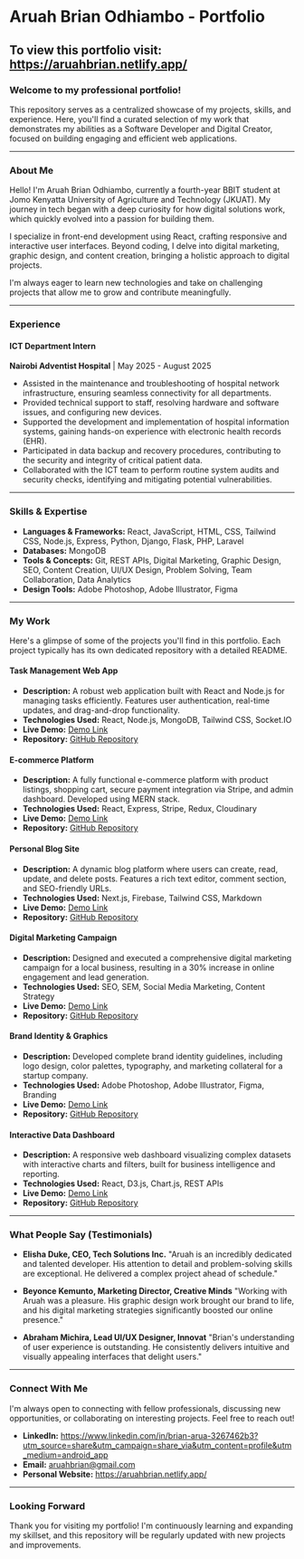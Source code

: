 # Aruah Brian Odhiambo - Portfolio
To view this portfolio visit: https://aruahbrian.netlify.app/
---

### Welcome to my professional portfolio!

This repository serves as a centralized showcase of my projects, skills, and experience. Here, you'll find a curated selection of my work that demonstrates my abilities as a Software Developer and Digital Creator, focused on building engaging and efficient web applications.

---

### About Me

Hello! I'm Aruah Brian Odhiambo, currently a fourth-year BBIT student at Jomo Kenyatta University of Agriculture and Technology (JKUAT). My journey in tech began with a deep curiosity for how digital solutions work, which quickly evolved into a passion for building them.

I specialize in front-end development using React, crafting responsive and interactive user interfaces. Beyond coding, I delve into digital marketing, graphic design, and content creation, bringing a holistic approach to digital projects.

I'm always eager to learn new technologies and take on challenging projects that allow me to grow and contribute meaningfully.

---

### Experience

#### ICT Department Intern
**Nairobi Adventist Hospital** | May 2025 - August 2025

* Assisted in the maintenance and troubleshooting of hospital network infrastructure, ensuring seamless connectivity for all departments.
* Provided technical support to staff, resolving hardware and software issues, and configuring new devices.
* Supported the development and implementation of hospital information systems, gaining hands-on experience with electronic health records (EHR).
* Participated in data backup and recovery procedures, contributing to the security and integrity of critical patient data.
* Collaborated with the ICT team to perform routine system audits and security checks, identifying and mitigating potential vulnerabilities.

---

### Skills & Expertise

* **Languages & Frameworks:** React, JavaScript, HTML, CSS, Tailwind CSS, Node.js, Express, Python, Django, Flask, PHP, Laravel
* **Databases:** MongoDB
* **Tools & Concepts:** Git, REST APIs, Digital Marketing, Graphic Design, SEO, Content Creation, UI/UX Design, Problem Solving, Team Collaboration, Data Analytics
* **Design Tools:** Adobe Photoshop, Adobe Illustrator, Figma

---

### My Work

Here's a glimpse of some of the projects you'll find in this portfolio. Each project typically has its own dedicated repository with a detailed README.

#### Task Management Web App
* **Description:** A robust web application built with React and Node.js for managing tasks efficiently. Features user authentication, real-time updates, and drag-and-drop functionality.
* **Technologies Used:** React, Node.js, MongoDB, Tailwind CSS, Socket.IO
* **Live Demo:** [Demo Link](demo.html)
* **Repository:** [GitHub Repository](https://github.com/Brayo002-bot)

#### E-commerce Platform
* **Description:** A fully functional e-commerce platform with product listings, shopping cart, secure payment integration via Stripe, and admin dashboard. Developed using MERN stack.
* **Technologies Used:** React, Express, Stripe, Redux, Cloudinary
* **Live Demo:** [Demo Link](demo.html)
* **Repository:** [GitHub Repository](https://github.com/Brayo002-bot)

#### Personal Blog Site
* **Description:** A dynamic blog platform where users can create, read, update, and delete posts. Features a rich text editor, comment section, and SEO-friendly URLs.
* **Technologies Used:** Next.js, Firebase, Tailwind CSS, Markdown
* **Live Demo:** [Demo Link](demo.html)
* **Repository:** [GitHub Repository](https://github.com/Brayo002-bot)

#### Digital Marketing Campaign
* **Description:** Designed and executed a comprehensive digital marketing campaign for a local business, resulting in a 30% increase in online engagement and lead generation.
* **Technologies Used:** SEO, SEM, Social Media Marketing, Content Strategy
* **Live Demo:** [Demo Link](demo.html)
* **Repository:** [GitHub Repository](https://github.com/Brayo002-bot)

#### Brand Identity & Graphics
* **Description:** Developed complete brand identity guidelines, including logo design, color palettes, typography, and marketing collateral for a startup company.
* **Technologies Used:** Adobe Photoshop, Adobe Illustrator, Figma, Branding
* **Live Demo:** [Demo Link](demo.html)
* **Repository:** [GitHub Repository](https://github.com/Brayo002-bot)

#### Interactive Data Dashboard
* **Description:** A responsive web dashboard visualizing complex datasets with interactive charts and filters, built for business intelligence and reporting.
* **Technologies Used:** React, D3.js, Chart.js, REST APIs
* **Live Demo:** [Demo Link](demo.html)
* **Repository:** [GitHub Repository](https://github.com/Brayo002-bot)

---

### What People Say (Testimonials)

* **Elisha Duke, CEO, Tech Solutions Inc.**
    "Aruah is an incredibly dedicated and talented developer. His attention to detail and problem-solving skills are exceptional. He delivered a complex project ahead of schedule."

* **Beyonce Kemunto, Marketing Director, Creative Minds**
    "Working with Aruah was a pleasure. His graphic design work brought our brand to life, and his digital marketing strategies significantly boosted our online presence."

* **Abraham Michira, Lead UI/UX Designer, Innovat**
    "Brian's understanding of user experience is outstanding. He consistently delivers intuitive and visually appealing interfaces that delight users."

---

### Connect With Me

I'm always open to connecting with fellow professionals, discussing new opportunities, or collaborating on interesting projects. Feel free to reach out!

* **LinkedIn:** https://www.linkedin.com/in/brian-arua-3267462b3?utm_source=share&utm_campaign=share_via&utm_content=profile&utm_medium=android_app
* **Email:** aruahbrian@gmail.com
* **Personal Website:** https://aruahbrian.netlify.app/
---

### Looking Forward

Thank you for visiting my portfolio! I'm continuously learning and expanding my skillset, and this repository will be regularly updated with new projects and improvements.
